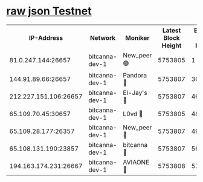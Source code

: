 [raw json Testnet](https://rpc-check.bcat.stavr.tech/bcat/rpc-bcat-result.json)
=


<table><tr><th>IP-Address</th><th>Network</th><th>Moniker</th><th>Latest Block Height</th><th>Earliest Block Height</th><th>Catching Up</th><th>Tx Index</th><th>Voting Power</th><th>Scan Time</th></tr><tr><td>81.0.247.144:26657</td><td>bitcanna-dev-1</td><td>New_peer 🟢</td><td>5753805</td><td>1</td><td>False</td><td>on</td><td>0</td><td>2023-12-31T00:55:29.925961412UTC</td></tr><tr><td>144.91.89.66:26657</td><td>bitcanna-dev-1</td><td>Pandora 🔴</td><td>5753807</td><td>3675711</td><td>False</td><td>on</td><td>2096387</td><td>2023-12-31T00:55:39.815681235UTC</td></tr><tr><td>212.227.151.106:26657</td><td>bitcanna-dev-1</td><td>El-Jay's 🔴</td><td>5753807</td><td>4670391</td><td>False</td><td>on</td><td>2218164</td><td>2023-12-31T00:55:36.738160803UTC</td></tr><tr><td>65.109.70.45:30657</td><td>bitcanna-dev-1</td><td>L0vd 🔴</td><td>5753805</td><td>4828155</td><td>False</td><td>on</td><td>7920</td><td>2023-12-31T00:55:30.273259121UTC</td></tr><tr><td>65.109.28.177:26357</td><td>bitcanna-dev-1</td><td>New_peer 🔴</td><td>5753807</td><td>4952911</td><td>False</td><td>on</td><td>2237067</td><td>2023-12-31T00:55:37.061327425UTC</td></tr><tr><td>65.108.131.190:23857</td><td>bitcanna-dev-1</td><td>bitcanna 🔴</td><td>5753807</td><td>5653807</td><td>False</td><td>off</td><td>82368</td><td>2023-12-31T00:55:37.398072240UTC</td></tr><tr><td>194.163.174.231:26667</td><td>bitcanna-dev-1</td><td>AVIAONE 🔴</td><td>5753808</td><td>5752611</td><td>False</td><td>on</td><td>1949865</td><td>2023-12-31T00:55:42.256180270UTC</td></tr></table>